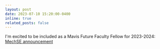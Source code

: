 ```yaml
---
layout: post
date: 2023-07-10 15:20:00-0400
inline: true
related_posts: false
---
```


I'm excited to be included as a Mavis Future Faculty Fellow for 2023-2024:
[MechSE announcement](https://mechse.illinois.edu/news/56921)
